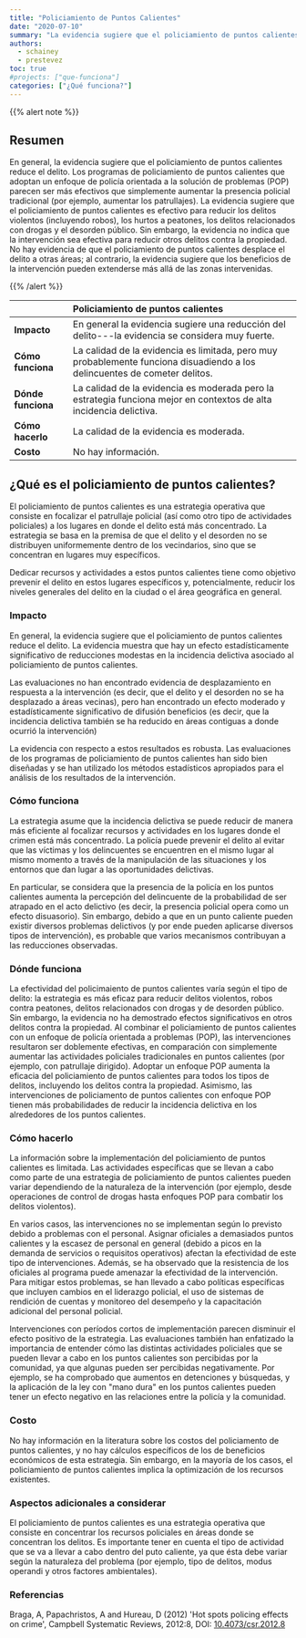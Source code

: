 ```yaml
---
title: "Policiamiento de Puntos Calientes"
date: "2020-07-10"
summary: "La evidencia sugiere que el policiamiento de puntos calientes reduce el delito."
authors:
  - schainey
  - prestevez
toc: true
#projects: ["que-funciona"]
categories: ["¿Qué funciona?"]
---
```


{{% alert note %}}

## Resumen

En general, la evidencia sugiere que el policiamiento de puntos
calientes reduce el delito. Los programas de policiamiento de puntos
calientes que adoptan un enfoque de policía orientada a la solución de
problemas (POP) parecen ser más efectivos que simplemente aumentar la
presencia policial tradicional (por ejemplo, aumentar los patrullajes).
La evidencia sugiere que el policiamiento de puntos calientes es
efectivo para reducir los delitos violentos (incluyendo robos), los
hurtos a peatones, los delitos relacionados con drogas y el desorden
público. Sin embargo, la evidencia no indica que la intervención sea
efectiva para reducir otros delitos contra la propiedad. No hay
evidencia de que el policiamiento de puntos calientes desplace el delito
a otras áreas; al contrario, la evidencia sugiere que los beneficios de
la intervención pueden extenderse más allá de las zonas intervenidas.

{{% /alert %}}

|                    | Policiamiento de puntos calientes                  |
|:-------------------|:---------------------------------------------------|
| **Impacto**        | En general la evidencia sugiere una reducción del delito---la evidencia se considera muy fuerte.                                   |
| **Cómo funciona**  | La calidad de la evidencia es limitada, pero muy probablemente funciona disuadiendo a los delincuentes de cometer delitos. |
| **Dónde funciona** | La calidad de la evidencia es moderada pero la estrategia funciona mejor en contextos de alta incidencia delictiva.                 |
| **Cómo hacerlo**   | La calidad de la evidencia es moderada.            |
| **Costo**          | No hay información.                                |


## ¿Qué es el policiamiento de puntos calientes?

El policiamiento de puntos calientes es una estrategia operativa que
consiste en focalizar el patrullaje policial (así como otro tipo de
actividades policiales) a los lugares en donde el delito está más
concentrado. La estrategia se basa en la premisa de que el delito y el
desorden no se distribuyen uniformemente dentro de los vecindarios, sino
que se concentran en lugares muy específicos.

Dedicar recursos y actividades a estos puntos calientes tiene como
objetivo prevenir el delito en estos lugares específicos y,
potencialmente, reducir los niveles generales del delito en la ciudad o
el área geográfica en general.

### Impacto

En general, la evidencia sugiere que el policiamiento de puntos
calientes reduce el delito. La evidencia muestra que hay un efecto
estadísticamente significativo de reducciones modestas en la incidencia
delictiva asociado al policiamiento de puntos calientes.

Las evaluaciones no han encontrado evidencia de desplazamiento en
respuesta a la intervención (es decir, que el delito y el desorden no se
ha desplazado a áreas vecinas), pero han encontrado un efecto moderado y
estadísticamente significativo de difusión beneficios (es decir, que la
incidencia delictiva también se ha reducido en áreas contiguas a donde
ocurrió la intervención)

La evidencia con respecto a estos resultados es robusta. Las
evaluaciones de los programas de policiamiento de puntos calientes han
sido bien diseñadas y se han utilizado los métodos estadísticos
apropiados para el análisis de los resultados de la intervención.

### Cómo funciona

La estrategia asume que la incidencia delictiva se puede reducir de
manera más eficiente al focalizar recursos y actividades en los lugares
donde el crimen está más concentrado. La policía puede prevenir el
delito al evitar que las víctimas y los delincuentes se encuentren en el
mismo lugar al mismo momento a través de la manipulación de las
situaciones y los entornos que dan lugar a las oportunidades delictivas.

En particular, se considera que la presencia de la policía en los puntos
calientes aumenta la percepción del delincuente de la probabilidad de
ser atrapado en el acto delictivo (es decir, la presencia policial opera
como un efecto disuasorio). Sin embargo, debido a que en un punto
caliente pueden existir diversos problemas delictivos (y por ende pueden
aplicarse diversos tipos de intervención), es probable que varios
mecanismos contribuyan a las reducciones observadas.

### Dónde funciona

La efectividad del policimaiento de puntos calientes varía según el tipo
de delito: la estrategia es más eficaz para reducir delitos violentos,
robos contra peatones, delitos relacionados con drogas y de desorden
público. Sin embargo, la evidencia no ha demostrado efectos
significativos en otros delitos contra la propiedad. Al combinar el
policiamiento de puntos calientes con un enfoque de policía orientada a
problemas (POP), las intervenciones resultaron ser doblemente efectivas,
en comparación con simplemente aumentar las actividades policiales
tradicionales en puntos calientes (por ejemplo, con patrullaje
dirigido). Adoptar un enfoque POP aumenta la eficacia del policiamiento
de puntos calientes para todos los tipos de delitos, incluyendo los
delitos contra la propiedad. Asimismo, las intervenciones de
policiamento de puntos calientes con enfoque POP tienen más
probabilidades de reducir la incidencia delictiva en los alrededores de
los puntos calientes.

### Cómo hacerlo

La información sobre la implementación del policiamiento de puntos
calientes es limitada. Las actividades específicas que se llevan a cabo
como parte de una estrategia de policiamiento de puntos calientes pueden
variar dependiendo de la naturaleza de la intervención (por ejemplo,
desde operaciones de control de drogas hasta enfoques POP para combatir
los delitos violentos).

En varios casos, las intervenciones no se implementan según lo previsto
debido a problemas con el personal. Asignar oficiales a demasiados
puntos calientes y la escasez de personal en general (debido a picos en
la demanda de servicios o requisitos operativos) afectan la efectividad
de este tipo de intervenciones. Además, se ha observado que la
resistencia de los oficiales al programa puede amenazar la efectividad
de la intervención. Para mitigar estos problemas, se han llevado a cabo
políticas específicas que incluyen cambios en el liderazgo policial, el
uso de sistemas de rendición de cuentas y monitoreo del desempeño y la
capacitación adicional del personal policial.

Intervenciones con períodos cortos de implementación parecen disminuir
el efecto positivo de la estrategia. Las evaluaciones también han
enfatizado la importancia de entender cómo las distintas actividades
policiales que se pueden llevar a cabo en los puntos calientes son
percibidas por la comunidad, ya que algunas pueden ser percibidas
negativamente. Por ejemplo, se ha comprobado que aumentos en detenciones
y búsquedas, y la aplicación de la ley con "mano dura" en los puntos
calientes pueden tener un efecto negativo en las relaciones entre la
policía y la comunidad.

### Costo

No hay información en la literatura sobre los costos del policiamento de
puntos calientes, y no hay cálculos específicos de los de beneficios
económicos de esta estrategia. Sin embargo, en la mayoría de los casos,
el policiamiento de puntos calientes implica la optimización de los
recursos existentes.

### Aspectos adicionales a considerar

El policiamiento de puntos calientes es una estrategia operativa que
consiste en concentrar los recursos policiales en áreas donde se
concentran los delitos. Es importante tener en cuenta el tipo de
actividad que se va a llevar a cabo dentro del puto caliente, ya que
ésta debe variar según la naturaleza del problema (por ejemplo, tipo de
delitos, modus operandi y otros factores ambientales).

### Referencias

Braga, A, Papachristos, A and Hureau, D (2012) \'Hot spots policing
effects on crime\', Campbell Systematic Reviews, 2012:8, DOI:
[10.4073/csr.2012.8](https://www.doi.org/10.4073/csr.2012.8)
